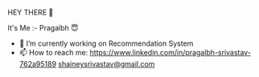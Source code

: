 HEY THERE :wave:

It's Me :- Pragalbh :innocent:

- 🔭 I’m currently working on Recommendation System
- 📫 How to reach me: https://www.linkedin.com/in/pragalbh-srivastav-762a95189
                      shaineysrivastav@gmail.com
